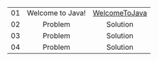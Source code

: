
||||
| :---: | :-: | :-: |
| 01 | Welcome to Java! |[WelcomeToJava](https://github.com/rsnirob/Programming-Language/blob/main/Java/HackerRank/Practice/Welcome%20to%20Java!/WelcomeToJava) |
| 02 | Problem | Solution |
| 03 | Problem | Solution |
| 04 | Problem | Solution |
